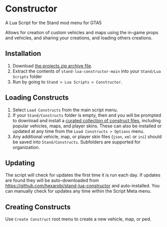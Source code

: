 # Constructor

A Lua Script for the Stand mod menu for GTA5

Allows for creation of custom vehicles and maps using the in-game props and vehicles, and sharing your creations, and loading others creations.

## Installation

1. Download [the projects zip archive file](https://github.com/hexarobi/stand-lua-constructor/archive/refs/heads/main.zip).
2. Extract the contents of `stand-lua-constructor-main` into your `Stand/Lua Scripts` folder
2. Run by going to `Stand > Lua Scripts > Constructor`.

## Loading Constructs

1. Select `Load Constructs` from the main script menu.
2. If your `Stand/Constructs` folder is empty, then and you will be prompted to download and install a [curated collection of construct files](https://github.com/hexarobi/stand-curated-constructs), including popular vehicles, maps, and player skins. These can also be installed or updated at any time from the `Load Constructs > Options` menu.
2. Any additional vehicle, map, or player skin files (`json`, `xml` or `ini`) should be saved into `Stand/Constructs`. Subfolders are supported for organization.

## Updating

The script will check for updates the first time it is run each day. If updates are found they will be auto-downloaded from https://github.com/hexarobi/stand-lua-constructor and auto-installed. You can manually check for updates any time within the Script Meta menu.

## Creating Constructs

Use `Create Construct` root menu to create a new vehicle, map, or ped.

